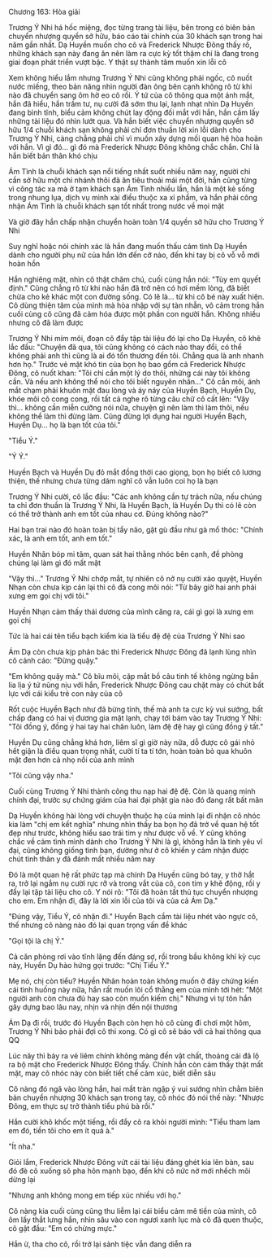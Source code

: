 




Chương 163: Hòa giải

Trương Ý Nhi há hốc miệng, đọc từng trang tài liệu, bên trong có biên bản chuyển nhượng quyền sở hữu, báo cáo tài chính của 30 khách sạn trong hai năm gần nhất. Dạ Huyền muốn cho cô và Frederick Nhược Đông thấy rõ, những khách sạn này đang ăn nên làm ra cực kỳ tốt thậm chí là đang trong giai đoạn phát triển vượt bậc. Y thật sự thành tâm muốn xin lỗi cô

Xem không hiểu lắm nhưng Trương Ý Nhi cũng không phải ngốc, cô nuốt nước miếng, theo bản năng nhìn người đàn ông bên cạnh không rõ từ khi nào đã chuyển sang ôm hờ eo cô rồi. Ý tứ của cô thông qua một ánh mắt, hắn đã hiểu, hắn trầm tư, nụ cười đã sớm thu lại, lạnh nhạt nhìn Dạ Huyền đang bình tĩnh, biểu cảm không chút lay động đối mắt với hắn, hắn cầm lấy những tài liệu đó nhìn lướt qua. Và hắn biết việc chuyển nhượng quyền sở hữu 1/4 chuỗi khách sạn không phải chỉ đơn thuần lời xin lỗi dành cho Trương Ý Nhi, càng chẳng phải chỉ vì muốn xây dựng mối quan hệ hòa hoãn với hắn. Vì gì đó... gì đó mà Frederick Nhược Đông không chắc chắn. Chỉ là hắn biết bản thân khó chịu

Ám Tình là chuỗi khách sạn nổi tiếng nhất suốt nhiều năm nay, người chỉ cần sở hữu một chi nhánh thôi đã ăn tiêu thoải mái một đời, hắn cũng từng vì công tác xa mà ở tạm khách sạn Ám Tình nhiều lần, hắn là một kẻ sống trong nhung lụa, dịch vụ mình xài điều thuộc xa xỉ phẩm, và hắn phải công nhận Ám Tình là chuỗi khách sạn tốt nhất trong nước về mọi mặt

Và giờ đây hắn chấp nhận chuyển hoàn toàn 1/4 quyền sở hữu cho Trương Ý Nhi

Suy nghĩ hoặc nói chính xác là hắn đang muốn thấu cảm tình Dạ Huyền dành cho người phụ nữ của hắn lớn đến cỡ nào, đến khi tay bị cô vỗ vỗ mới hoàn hồn

Hắn nghiêng mặt, nhìn cô thật chăm chú, cuối cùng hắn nói: "Tùy em quyết định." Cũng chẳng rõ từ khi nào hắn đã trở nên có hơi mềm lòng, đã biết chừa cho kẻ khác một con đường sống. Có lẽ là... từ khi cô bé này xuất hiện. Cô dùng thiện tâm của mình mà hòa nhập với sự tàn nhẫn, vô cảm trong hắn cuối cùng cô cũng đã cảm hóa được một phần con người hắn. Không nhiều nhưng cô đã làm được

Trương Ý Nhi mím môi, đoạn cô đẩy tập tài liệu đó lại cho Dạ Huyền, cô khẽ lắc đầu: "Chuyện đã qua, tôi cũng không có cách nào thay đổi, có thể không phải anh thì cũng là ai đó tổn thương đến tôi. Chẳng qua là anh nhanh hơn họ." Trước vẻ mặt khó tin của bọn họ bao gồm cả Frederick Nhược Đông, cô nuốt khan: "Tôi chỉ cần một lý do thôi, những cái này tôi không cần. Và nếu anh không thể nói cho tôi biết nguyên nhân..." Cô cắn môi, ánh mắt chạm phải khuôn mặt đau lòng và áy náy của Huyền Bạch, Huyền Dụ, khóe môi cô cong cong, rồi tất cả nghe rõ từng câu chữ cô cất lên: "Vậy thì... không cần miễn cưỡng nói nữa, chuyện gì nên làm thì làm thôi, nếu không thể làm thì đừng làm. Cũng đừng lợi dụng hai người Huyền Bạch, Huyền Dụ... họ là bạn tốt của tôi."

"Tiểu Ý."


"Ý Ý."

Huyền Bạch và Huyền Dụ đỏ mắt đồng thời cao giọng, bọn họ biết cô lương thiện, thế nhưng chưa từng dám nghĩ cô vẫn luôn coi họ là bạn

Trương Ý Nhi cười, cô lắc đầu: "Các anh không cần tự trách nữa, nếu chúng ta chỉ đơn thuần là Trương Ý Nhi, là Huyền Bạch, là Huyền Dụ thì có lẽ còn có thể trở thành anh em tốt của nhau cơ. Đúng không nào?"

Hai bạn trai nào đó hoàn toàn bị tẩy não, gật gù đầu như gà mổ thóc: "Chính xác, là anh em tốt, anh em tốt."

Huyền Nhân bóp mi tâm, quan sát hai thằng nhóc bên cạnh, đề phòng chúng lại làm gì đó mất mặt

"Vậy thì..." Trương Ý Nhi chớp mắt, tự nhiên cô nở nụ cười xảo quyệt, Huyền Nhạn còn chưa kịp cản lại thì cô đã cong môi nói: "Từ bây giờ hai anh phải xưng em gọi chị với tôi."

Huyền Nhạn cảm thấy thái dương của mình căng ra, cái gì gọi là xưng em gọi chị

Tức là hai cái tên tiểu bạch kiểm kia là tiểu đệ đệ của Trương Ý Nhi sao

Ám Dạ còn chưa kịp phản bác thì Frederick Nhược Đông đã lạnh lùng nhìn cô cảnh cáo: "Đừng quậy."

"Em không quậy mà." Cô bĩu môi, cặp mắt bồ câu tinh tế không ngừng bắn lia lịa ý tứ nũng nịu với hắn, Frederick Nhược Đông cau chặt mày có chút bất lực với cái kiểu trẻ con này của cô

Rốt cuộc Huyền Bạch như đã bừng tỉnh, thế mà anh ta cực kỳ vui sướng, bất chấp đang có hai vị đương gia mặt lạnh, chạy tới bám vào tay Trương Ý Nhi: "Tôi đồng ý, đồng ý hai tay hai chân luôn, làm đệ đệ hay gì cũng đồng ý tất."


Huyền Dụ cũng chẳng khá hơn, liêm sĩ gì giờ này nữa, dỗ được cô gái nhỏ hết giận là điều quan trọng nhất, cười tí ta tí tớn, hoàn toàn bỏ qua khuôn mặt đen hơn cả nhọ nồi của anh mình

"Tôi cũng vậy nha."

Cuối cùng Trương Ý Nhi thành công thu nạp hai đệ đệ. Còn là quang minh chính đại, trước sự chứng giám của hai đại phật gia nào đó đang rất bất mãn

Dạ Huyền không hài lòng với chuyện thuộc hạ của mình lại đi nhận cô nhóc kia làm "chị em kết nghĩa" nhưng nhìn thấy ba bọn họ đã trở về quan hệ tốt đẹp như trước, không hiểu sao trái tim y như được vỗ về. Y cũng không chắc về cảm tình mình dành cho Trương Ý Nhi là gì, không hẳn là tình yêu vĩ đại, cũng không giống tình bạn, dường như ở cô khiến y cảm nhận được chút tình thân y đã đánh mất nhiều năm nay

Đó là một quan hệ rất phức tạp mà chính Dạ Huyền cũng bó tay, y thở hắt ra, trở lại ngắm nụ cười rực rỡ và trong vắt của cô, con tim y khẽ động, rồi y đẩy lại tập tài liệu cho cô. Y nói rõ: "Tôi đã hoàn tất thủ tục chuyển nhượng cho em. Em nhận đi, đây là lời xin lỗi của tôi và của cả Ám Dạ."

"Đúng vậy, Tiểu Ý, cô nhận đi." Huyền Bạch cầm tài liệu nhét vào ngực cô, thế nhưng cô nàng nào đó lại quan trọng vấn đề khác

"Gọi tội là chị Ý."

Cả căn phòng rơi vào tĩnh lặng đến đáng sợ, rồi trong bầu không khí kỳ cục này, Huyền Dụ hào hứng gọi trước: "Chị Tiểu Ý."

Mẹ nó, chị còn tiểu? Huyền Nhân hoàn toàn không muốn ở đây chứng kiến cái tình huống này nữa, hắn rất muốn lôi cổ thằng em của mình tới hét: "Một người anh còn chưa đủ hay sao còn muốn kiếm chị." Nhưng vì tự tôn hắn gây dựng bao lâu nay, nhịn và nhịn đến nội thương

Ám Dạ đi rồi, trước đó Huyền Bạch còn hẹn hò cô cùng đi chơi một hôm, Trương Ý Nhi bảo phải đợi cô thi xong. Có gì cô sẽ báo với cả hai thông qua QQ


Lúc nãy thì bày ra vẻ liêm chính không màng đến vật chất, thoáng cái đã lộ ra bộ mặt cho Frederick Nhược Đông thấy. Chính hắn còn cảm thấy thật mất mặt, may cô nhóc này còn biết tiết chế cảm xúc, biết diễn sâu

Cô nàng đó ngã vào lòng hắn, hai mắt tràn ngập ý vui sướng nhìn chằm biên bản chuyển nhượng 30 khách sạn trong tay, cô nhóc đó nói thế này: "Nhược Đông, em thực sự trở thành tiểu phú bà rồi."

Hắn cười khô khốc một tiếng, rồi đẩy cô ra khỏi người mình: "Tiểu tham lam em đó, tiền tôi cho em ít quá à."

"Ít nha."

Giỏi lắm, Frederick Nhược Đông vứt cái tài liệu đáng ghét kia lên bàn, sau đó đè cô xuống sô pha hôn mạnh bạo, đến khi cô nức nở mới nhếch môi dừng lại

"Nhưng anh không mong em tiếp xúc nhiều với họ."

Cô nàng kia cuối cùng cũng thu liễm lại cái biểu cảm mê tiền của mình, cô ôm lấy thắt lưng hắn, nhìn sâu vào con ngươi xanh lục mà cô đã quen thuộc, cô gật đầu: "Em có chừng mực."

Hắn ừ, tha cho cô, rồi trở lại sảnh tiệc vẫn đang diễn ra




